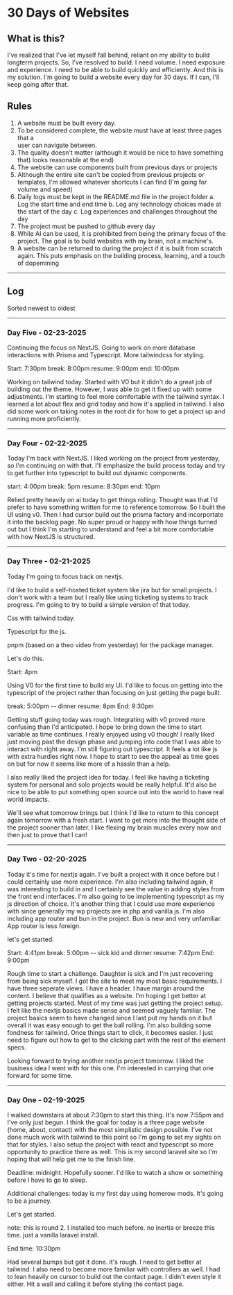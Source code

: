 # 30 Days of Websites

## What is this?

I've realized that I've let myself fall behind, reliant on my ability to build
longterm projects. So, I've resolved to build. I need volume. I need exposure 
and experience. I need to be able to build quickly and efficiently. And this is
my solution. I'm going to build a website every day for 30 days. If I can, I'll
keep going after that.

## Rules

1. A website must be built every day.
2. To be considered complete, the website must have at least three pages that a  
    user can navigate between.
3. The quality doesn't matter (although it would be nice to have something that)
    looks reasonable at the end)
4. The website can use components built from previous days or projects
5. Although the entire site can't be copied from previous projects or templates,
    I'm allowed whatever shortcuts I can find (I'm going for volume and speed)
6. Daily logs must be kept in the README.md file in the project folder
    a. Log the start time and end time 
    b. Log any technology choices made at the start of the day
    c. Log experiences and challenges throughout the day
7. The project must be pushed to github every day
8. While AI can be used, it is prohibited from being the primary focus of the
    project. The goal is to build websites with my brain, not a machine's.
9. A website can be returned to during the project if it is built from scratch
    again. This puts emphasis on the building process, learning, and a touch of
    dopemining

--------------------------------

## Log
Sorted newest to oldest

--------------------------------

### Day Five - 02-23-2025

Continuing the focus on NextJS. Going to work on more database interactions with
Prisma and Typescript. More tailwindcss for styling.

Start: 7:30pm
break: 8:00pm
resume: 9:00pm
end: 10:00pm

Working on tailwind today. Started with V0 but it didn't do a great job of
building out the theme. However, I was able to get it fixed up with some
adjustments. I'm starting to feel more comfortable with the tailwind syntax. I 
learned a lot about flex and grid today and how it's applied in tailwind.
I also did some work on taking notes in the root dir for how to get a project
up and running more proficiently.

--------------------------------

### Day Four - 02-22-2025

Today I'm back with NextJS. I liked working on the project from yesterday, so 
I'm continuing on with that. I'll emphasize the build process today and try to
get further into typescript to build out dynamic components.

start: 4:00pm
break: 5pm
resume: 8:30pm
end: 10pm

Relied pretty heavily on ai today to get things rolling. Thought was that I'd
prefer to have something written for me to reference tomorrow. So I built the 
UI using v0. Then I had cursor build out the prisma factory and incorportate it
into the backlog page. No super proud or happy with how things turned out but I
think I'm starting to understand and feel a bit more comfortable with how NextJS
is structured. 

--------------------------------

### Day Three - 02-21-2025

Today I'm going to focus back on nextjs. 

I'd like to build a self-hosted ticket
system like jira but for small projects. I don't work with a team but I really
like using ticketing systems to track progress. I'm going to try to build a 
simple version of that today. 

Css with tailwind today.

Typescript for the js.

pnpm (based on a theo video from yesterday) for the package manager.

Let's do this.

Start: 4pm

Using V0 for the first time to build my UI. I'd like to focus on getting into
the typescript of the project rather than focusing on just getting the page
built. 

break: 5:00pm -- dinner
resume: 8pm
End: 9:30pm

Getting stuff going today was rough. Integrating with v0 proved more confusing
than I'd anticipated. I hope to bring down the time to start variable as time
continues. I really enjoyed using v0 though! I really liked just moving past the
design phase and jumping into code that I was able to interact with right away.
I'm still figuring out typescript. It feels a lot like js with extra hurdles
right now. I hope to start to see the appeal as time goes on but for now it 
seems like more of a hassle than a help.

I also really liked the project idea for today. I feel like having a ticketing
system for personal and solo projects would be really helpful. It'd also be nice
to be able to put something open source out into the world to have real world
impacts.

We'll see what tomorrow brings but I think I'd like to return to this concept
again tomorrow with a fresh start. I want to get more into the thought side of
the project sooner than later. I like flexing my brain muscles every now and 
then just to prove that I can!

--------------------------------

### Day Two - 02-20-2025

Today it's time for nextjs again. I've built a project with it once before but
I could certainly use more experience. I'm also including tailwind again, it was
interesting to build in and I certainly see the value in adding styles from the
front end interfaces. I'm also going to be implementing typescript as my js 
direction of choice. It's another thing that I could use more experience with
since generally my wp projects are in php and vanilla js. I'm also including
app router and bun in the project. Bun is new and very unfamiliar. App router 
is less foreign.

let's get started.

Start: 4:41pm
break: 5:00pm -- sick kid and dinner
resume: 7:42pm
End: 9:00pm

Rough time to start a challenge. Daughter is sick and I'm just recovering from
being sick myself. I got the site to meet my most basic requirements. I have 
three seperate views. I have a header. I have margin around the content. I 
believe that qualifies as a website. I'm hoping I get better at getting projects
started. Most of my time was just getting the project setup. I felt like the 
nextjs basics made sense and seemed vaguely familiar. The project basics seem to
have changed since I last put my hands on it but overall it was easy enough to
get the ball rolling. I'm also building some fondness for tailwind. Once things
start to click, it becomes easier. I just need to figure out how to get to the 
clicking part with the rest of the element specs.

Looking forward to trying another nextjs project tomorrow. I liked the business
idea I went with for this one. I'm interested in carrying that one forward for
some time.

--------------------------------

### Day One - 02-19-2025

I walked downstairs at about 7:30pm to start this thing. It's now 7:55pm and 
I've only just begun. I think the goal for today is a three page website (home, 
about, contact) with the most simplistic design possible. I've not done much 
work with tailwind to this point so I'm going to set my sights on that for 
styles. I also setup the project with react and typescript so more opportunity 
to practice there as well. This is my second laravel site so I'm hoping that 
will help get me to the finish line.

Deadline: midnight. Hopefully sooner. I'd like to watch a show or something 
before I have to go to sleep.

Additional challenges: today is my first day using homerow mods. It's going to
be a journey.

Let's get started.

note: this is round 2. I installed too much before. no inertia or breeze this
time. just a vanilla laravel install.

End time: 10:30pm

Had several bumps but got it done. it's rough. I need to get better at tailwind. I 
also need to become more familiar with controllers as well. I had to lean heavily 
on cursor to build out the contact page. I didn't even style it either. Hit a wall 
and calling it before styling the contact page. 
